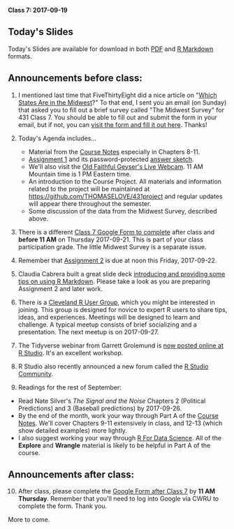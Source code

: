 **Class 7: 2017-09-19**

## Today's Slides

Today's Slides are available for download in both [PDF](https://github.com/THOMASELOVE/431slides/blob/master/class_07/431_2017_class-07-slides.pdf) and [R Markdown](https://github.com/THOMASELOVE/431slides/blob/master/class_07/431_2017_class-07-slides.Rmd) formats.

## Announcements before class:

1. I mentioned last time that FiveThirtyEight did a nice article on "[Which States Are in the Midwest](https://fivethirtyeight.com/datalab/what-states-are-in-the-midwest/)?" To that end, I sent you an email (on Sunday) that asked you to fill out a brief survey called "The Midwest Survey" for 431 Class 7. You should be able to fill out and submit the form in your email, but if not, you can [visit the form and fill it out here](https://goo.gl/forms/pKthnDsY6i3edZY32). Thanks!

2. Today's Agenda includes... 
    + Material from the [Course Notes](https://thomaselove.github.io/431notes/) especially in Chapters 8-11.
    + [Assignment 1](https://github.com/THOMASELOVE/431homework/blob/master/431-2017_assignment-1.md) and its password-protected [answer sketch](https://github.com/THOMASELOVE/431homework/blob/master/HW1/README.md).
    + We'll also visit the [Old Faithful Geyser's Live Webcam](https://www.nps.gov/features/yell/webcam/oldFaithfulStreaming.html). 11 AM Mountain time is 1 PM Eastern time.
    + An introduction to the Course Project. All materials and information related to the project will be maintained at https://github.com/THOMASELOVE/431project and regular updates will appear there throughout the semester.
    + Some discussion of the data from the Midwest Survey, described above.

3. There is a different [Class 7 Google Form to complete](https://goo.gl/forms/UWWSx5vzJQf2X35D3) after class and **before 11 AM** on Thursday 2017-09-21. This is part of your class participation grade. The little Midwest Survey is a separate issue.

4. Remember that [Assignment 2](https://github.com/THOMASELOVE/431homework/blob/master/431-2017_assignment-2.md) is due at noon this Friday, 2017-09-22.

5. Claudia Cabrera built a great slide deck [introducing and providing some tips on using R Markdown](https://github.com/THOMASELOVE/431slides/blob/master/class_07/2017-09-19_Claudia_Cabrera_Intro-to-Markdown-and-some-tips.pdf). Please take a look as you are preparing Assignment 2 and later work.

6. There is a [Cleveland R User Group](https://www.meetup.com/Cleveland-UseR-Group/events/242960813/), which you might be interested in joining. This group is designed for novice to expert R users to share tips, ideas, and experiences.  Meetings will be designed to learn and challenge.  A typical meetup consists of brief socializing and a presentation. The next meetup is on 2017-09-27.

7. The Tidyverse webinar from Garrett Grolemund is [now posted online at R Studio](https://www.rstudio.com/resources/webinars/tidyverse-visualization-and-manipulation-basics/). It's an excellent workshop.

8. R Studio also recently announced a new forum called the [R Studio Community](https://blog.rstudio.com/2017/09/14/rstudio-community/).

9. Readings for the rest of September:

- Read Nate Silver's *The Signal and the Noise* Chapters 2 (Political Predictions) and 3 (Baseball predictions) by 2017-09-26.
- By the end of the month, work your way through Part A of the [Course Notes](https://thomaselove.github.io/431notes/). We'll cover Chapters 9-11 extensively in class, and 12-13 (which show detailed examples) more lightly.
- I also suggest working your way through [R For Data Science](http://r4ds.had.co.nz/). All of the **Explore** and **Wrangle** material is likely to be helpful in Part A of the course.

## Announcements after class:

10. After class, please complete the [Google Form after Class 7](https://goo.gl/forms/UWWSx5vzJQf2X35D3) by **11 AM Thursday**. Remember that you'll need to log into Google via CWRU to complete the form. Thank you.

More to come.

